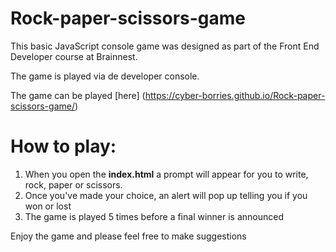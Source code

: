 # Rock-paper-scissors-game
This basic JavaScript console game was designed as part of the Front End Developer course at Brainnest.

The game is played via de developer console. 

The game can be played [here] (https://cyber-borries.github.io/Rock-paper-scissors-game/)

# How to play:

1) When you open the **index.html** a prompt will appear for you to write, rock, paper or scissors. 
2) Once you've made your choice, an alert will pop up telling you if you won or lost
3) The game is played 5 times before a final winner is announced

Enjoy the game and please feel free to make suggestions
